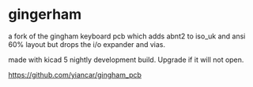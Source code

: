 # gingerham
a fork of the gingham keyboard pcb which adds abnt2 to iso_uk and ansi 60% layout but drops the i/o expander and vias.

made with kicad 5 nightly development build. Upgrade if it will not open.

https://github.com/yiancar/gingham_pcb

